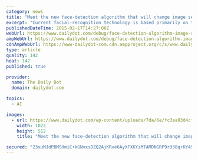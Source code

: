 ```yaml
---
category: news
title: "Meet the new face-detection algorithm that will change image search"
excerpt: "Current facial-recognition technology is based primarily on the work of Paul Viola and Michael Jones, who achieved a major breakthrough in 2001 when they developed an algorithm that could detect ..."
publishedDateTime: 2015-02-17T14:27:00Z
webUrl: https://www.dailydot.com/debug/face-detection-algorithm-image-search/
ampWebUrl: https://www.dailydot.com/debug/face-detection-algorithm-image-search/?amp
cdnAmpWebUrl: https://www-dailydot-com.cdn.ampproject.org/c/s/www.dailydot.com/debug/face-detection-algorithm-image-search/?amp
type: article
quality: 142
heat: 142
published: true

provider:
  name: The Daily Dot
  domain: dailydot.com

topics:
  - AI

images:
  - url: https://www.dailydot.com/wp-content/uploads/7da/6e/fc3aa93d4cf68ff5406f291efcd81b08-1022x512.jpg
    width: 1022
    height: 512
    title: "Meet the new face-detection algorithm that will change image search"

secured: "23xuMJdPBMSHmiC+kGNvxsDZQ2AjKRve6AyXFXKYzMTAMDNGRP9r338q+KY4S+6RnTwsb2A5OIJfcc0NbS/cWqUENW+uKriMDwN1tlNGKxS3+sM84e4UdbV0xi+w7asUTwrHJu2/vQdAbk/Yk1JAJBXZFfNsvK9yeKqQ4ag9jCSPz6iCZNqod9Et7KI7G/dEJ/cebI+X3hyhmTMoxdXNs+mWcO6VXe3fx2bWII1kDbOzsXG1SwyiQp9fBiSph11r6lhD9CgdnH979n9dtihmLKXFtnPqkJ6ORYqiTPDjjdTCfpQbjDdr+DdlRdGfEIgumDNvcszJ3ewGXrd1oSYCxQ==;gNjEWuLpjUY55BiaFx4CdA=="
---
```



